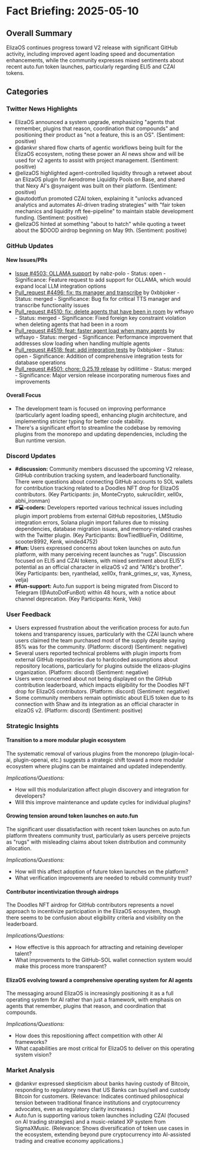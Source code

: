 # Fact Briefing: 2025-05-10

## Overall Summary
ElizaOS continues progress toward V2 release with significant GitHub activity, including improved agent loading speed and documentation enhancements, while the community expresses mixed sentiments about recent auto.fun token launches, particularly regarding ELI5 and CZAI tokens.

## Categories

### Twitter News Highlights
- ElizaOS announced a system upgrade, emphasizing "agents that remember, plugins that reason, coordination that compounds" and positioning their product as "not a feature, this is an OS". (Sentiment: positive)
- @dankvr shared flow charts of agentic workflows being built for the ElizaOS ecosystem, noting these power an AI news show and will be used for v2 agents to assist with project management. (Sentiment: positive)
- @elizaOS highlighted agent-controlled liquidity through a retweet about an ElizaOS plugin for Aerodrome Liquidity Pools on Base, and shared that Nexy AI's @synaigent was built on their platform. (Sentiment: positive)
- @autodotfun promoted CZAI token, explaining it "unlocks advanced analytics and automates AI-driven trading strategies" with "fair token mechanics and liquidity nft fee-pipeline" to maintain stable development funding. (Sentiment: positive)
- @elizaOS hinted at something "about to hatch" while quoting a tweet about the $DOOD airdrop beginning on May 9th. (Sentiment: positive)

### GitHub Updates

#### New Issues/PRs
- [Issue #4503: OLLAMA support](https://github.com/elizaOS/eliza/issues/4503) by nabz-polo - Status: open - Significance: Feature request to add support for OLLAMA, which would expand local LLM integration options
- [Pull_request #4496: fix: tts manager and transcribe](https://github.com/elizaOS/eliza/pull/4496) by 0xbbjoker - Status: merged - Significance: Bug fix for critical TTS manager and transcribe functionality issues
- [Pull_request #4510: fix: delete agents that have been in room](https://github.com/elizaOS/eliza/pull/4510) by wtfsayo - Status: merged - Significance: Fixed foreign key constraint violation when deleting agents that had been in a room
- [Pull_request #4519: feat: faster agent load when many agents](https://github.com/elizaOS/eliza/pull/4519) by wtfsayo - Status: merged - Significance: Performance improvement that addresses slow loading when handling multiple agents
- [Pull_request #4518: feat: add integration tests](https://github.com/elizaOS/eliza/pull/4518) by 0xbbjoker - Status: open - Significance: Addition of comprehensive integration tests for database operations
- [Pull_request #4501: chore: 0.25.19 release](https://github.com/elizaOS/eliza/pull/4501) by odilitime - Status: merged - Significance: Major version release incorporating numerous fixes and improvements

#### Overall Focus
- The development team is focused on improving performance (particularly agent loading speed), enhancing plugin architecture, and implementing stricter typing for better code stability.
- There's a significant effort to streamline the codebase by removing plugins from the monorepo and updating dependencies, including the Bun runtime version.

### Discord Updates
- **#discussion:** Community members discussed the upcoming V2 release, GitHub contribution tracking system, and leaderboard functionality. There were questions about connecting GitHub accounts to SOL wallets for contribution tracking related to a Doodles NFT drop for ElizaOS contributors. (Key Participants: jin, MonteCrypto, sukrucildirr, xell0x, abhi_ironman)
- **#💻-coders:** Developers reported various technical issues including plugin import problems from external GitHub repositories, LMStudio integration errors, Solana plugin import failures due to missing dependencies, database migration issues, and memory-related crashes with the Twitter plugin. (Key Participants: BowTiedBlueFin, Odilitime, scooter8992, Kenk, winded4752)
- **#fun:** Users expressed concerns about token launches on auto.fun platform, with many perceiving recent launches as "rugs". Discussion focused on ELI5 and CZAI tokens, with mixed sentiment about ELI5's potential as an official character in elizaOS v2 and "AI16z's brother". (Key Participants: ben, ryanthelad, xell0x, frank_grimes_sr, vas, Xyness, velja)
- **#fun-support:** Auto.fun support is being migrated from Discord to Telegram (@AutoDotFunBot) within 48 hours, with a notice about channel deprecation. (Key Participants: Kenk, Veki)

### User Feedback
- Users expressed frustration about the verification process for auto.fun tokens and transparency issues, particularly with the CZAI launch where users claimed the team purchased most of the supply despite saying 85% was for the community. (Platform: discord) (Sentiment: negative)
- Several users reported technical problems with plugin imports from external GitHub repositories due to hardcoded assumptions about repository locations, particularly for plugins outside the elizaos-plugins organization. (Platform: discord) (Sentiment: negative)
- Users were concerned about not being displayed on the GitHub contribution leaderboard, which impacts eligibility for the Doodles NFT drop for ElizaOS contributors. (Platform: discord) (Sentiment: negative)
- Some community members remain optimistic about ELI5 token due to its connection with Shaw and its integration as an official character in elizaOS v2. (Platform: discord) (Sentiment: positive)

### Strategic Insights

#### Transition to a more modular plugin ecosystem
The systematic removal of various plugins from the monorepo (plugin-local-ai, plugin-openai, etc.) suggests a strategic shift toward a more modular ecosystem where plugins can be maintained and updated independently.

*Implications/Questions:*
  - How will this modularization affect plugin discovery and integration for developers?
  - Will this improve maintenance and update cycles for individual plugins?

#### Growing tension around token launches on auto.fun
The significant user dissatisfaction with recent token launches on auto.fun platform threatens community trust, particularly as users perceive projects as "rugs" with misleading claims about token distribution and community allocation.

*Implications/Questions:*
  - How will this affect adoption of future token launches on the platform?
  - What verification improvements are needed to rebuild community trust?

#### Contributor incentivization through airdrops
The Doodles NFT airdrop for GitHub contributors represents a novel approach to incentivize participation in the ElizaOS ecosystem, though there seems to be confusion about eligibility criteria and visibility on the leaderboard.

*Implications/Questions:*
  - How effective is this approach for attracting and retaining developer talent?
  - What improvements to the GitHub-SOL wallet connection system would make this process more transparent?

#### ElizaOS evolving toward a comprehensive operating system for AI agents
The messaging around ElizaOS is increasingly positioning it as a full operating system for AI rather than just a framework, with emphasis on agents that remember, plugins that reason, and coordination that compounds.

*Implications/Questions:*
  - How does this repositioning affect competition with other AI frameworks?
  - What capabilities are most critical for ElizaOS to deliver on this operating system vision?

### Market Analysis
- @dankvr expressed skepticism about banks having custody of Bitcoin, responding to regulatory news that US Banks can buy/sell and custody Bitcoin for customers. (Relevance: Indicates continued philosophical tension between traditional finance institutions and cryptocurrency advocates, even as regulatory clarity increases.)
- Auto.fun is supporting various token launches including CZAI (focused on AI trading strategies) and a music-related XP system from SigmaXMusic. (Relevance: Shows diversification of token use cases in the ecosystem, extending beyond pure cryptocurrency into AI-assisted trading and creative economy applications.)